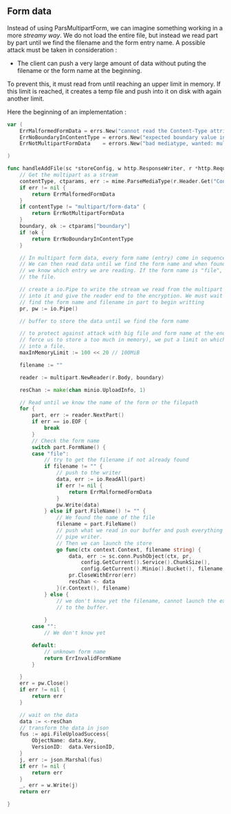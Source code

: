 ## Form data
Instead of using ParsMultipartForm, we can imagine something working in a more
_streamy way_. We do not load the entire file, but instead we read part by part
until we find the filename and the form entry name.
A possible attack must be taken in consideration :
- The client can push a very large amount of data without puting the filename or the form name at the beginning.

To prevent this, it must read from until reaching an upper limit in memory.
If this limit is reached, it creates a temp file and push into it on disk with again another limit.

Here the beginning of an implementation : 
```go
var	(
    ErrMalformedFormData = errs.New("cannot read the Content-Type attribute")
    ErrNoBoundaryInContentType = errors.New("expected boundary value in Content-Type multipart/form-data")
    ErrNotMultipartFormData    = errors.New("bad mediatype, wanted: multipart/form-data")

)

func handleAddFile(sc *storeConfig, w http.ResponseWriter, r *http.Request) error {
	// Get the multipart as a stream
	contentType, ctparams, err := mime.ParseMediaType(r.Header.Get("Content-Type"))
	if err != nil {
		return ErrMalformedFormData
	}
	if contentType != "multipart/form-data" {
		return ErrNotMultipartFormData
	}
	boundary, ok := ctparams["boundary"]
	if !ok {
		return ErrNoBoundaryInContentType
	}

	// In multipart form data, every form name (entry) come in sequence.
	// We can then read data until we find the form name and when found,
	// we know which entry we are reading. If the form name is "file", we are reading
	// the file.

	// create a io.Pipe to write the stream we read from the multipart reader
	// into it and give the reader end to the encryption. We must wait until we
	// find the form name and filename in part to begin writting
	pr, pw := io.Pipe()

	// buffer to store the data until we find the form name

	// to protect against attack with big file and form name at the end (which would)
	// force us to store a too much in memory), we put a limit on which we begin to write
	// into a file.
	maxInMemoryLimit := 100 << 20 // 100MiB

	filename := ""

	reader := multipart.NewReader(r.Body, boundary)

	resChan := make(chan minio.UploadInfo, 1)

	// Read until we know the name of the form or the filepath
	for {
		part, err := reader.NextPart()
		if err == io.EOF {
			break
		}
		// Check the form name
		switch part.FormName() {
		case "file":
			// try to get the filename if not already found
			if filename != "" {
				// push to the writer
				data, err := io.ReadAll(part)
				if err != nil {
					return ErrMalformedFormData
				}
				pw.Write(data)
			} else if part.FileName() != "" {
				// We found the name of the file
				filename = part.FileName()
				// push what we read in our buffer and push everything into the
				// pipe writer.
				// Then we can launch the store
				go func(ctx context.Context, filename string) {
					data, err := sc.conn.PushObject(ctx, pr,
						config.GetCurrent().Service().ChunkSize(),
						config.GetCurrent().Minio().Bucket(), filename, filename, "application/octet-stream")
					pr.CloseWithError(err)
					resChan <- data
				}(r.Context(), filename)
			} else {
				// we don't know yet the filename, cannot launch the execution, push
				// to the buffer.
				
			}
		case "":
			// We don't know yet

		default:
			// unknown form name
			return ErrInvalidFormName
		}

	}
	err = pw.Close()
	if err != nil {
		return err
	}

	// wait on the data
	data := <-resChan
	// transform the data in json
	fus := api.FileUploadSuccess{
		ObjectName: data.Key,
		VersionID:  data.VersionID,
	}
	j, err := json.Marshal(fus)
	if err != nil {
		return err
	}
	_, err = w.Write(j)
	return err

}
```